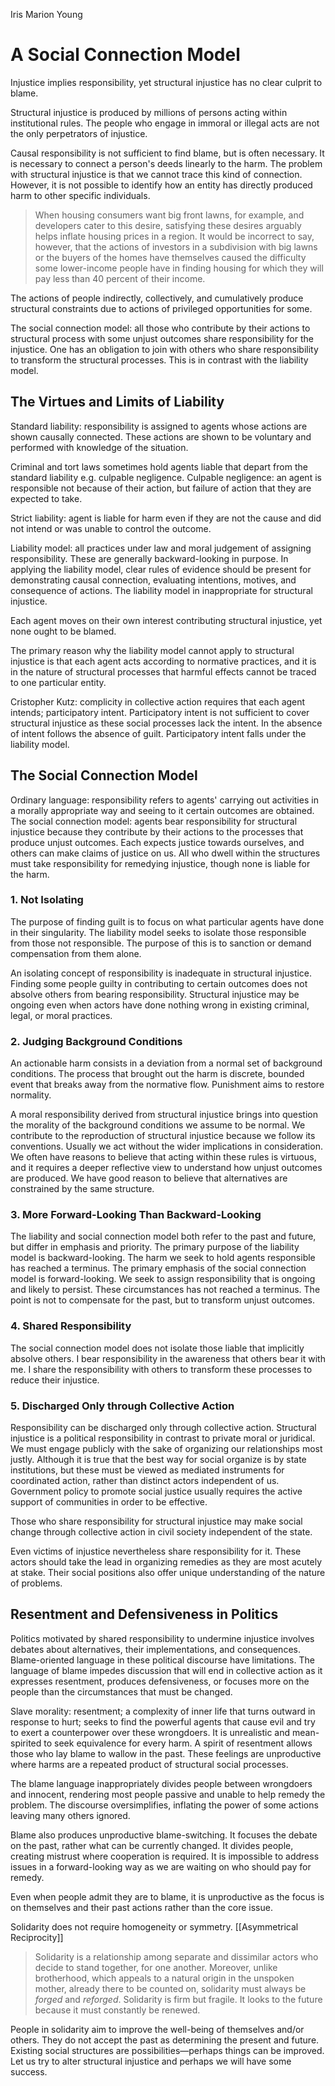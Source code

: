 Iris Marion Young
# A Social Connection Model
Injustice implies responsibility, yet structural injustice has no clear culprit to blame.

Structural injustice is produced by millions of persons acting within institutional rules. The people who engage in immoral or illegal acts are not the only perpetrators of injustice.

Causal responsibility is not sufficient to find blame, but is often necessary.
It is necessary to connect a person's deeds linearly to the harm. The problem with structural injustice is that we cannot trace this kind of connection. However, it is not possible to identify how an entity has directly produced harm to other specific individuals.

>When housing consumers want big front lawns, for example, and developers cater to this desire, satisfying these desires arguably helps inflate housing prices in a region. It would be incorrect to say, however, that the actions of investors in a subdivision with big lawns or the buyers of the homes have themselves caused the difficulty some lower-income people have in finding housing for which they will pay less than 40 percent of their income.

The actions of people indirectly, collectively, and cumulatively produce structural constraints due to actions of privileged opportunities for some.

The social connection model: all those who contribute by their actions to structural process with some unjust outcomes share responsibility for the injustice.
One has an obligation to join with others who share responsibility to transform the structural processes. This is in contrast with the liability model.

## The Virtues and Limits of Liability
Standard liability: responsibility is assigned to agents whose actions are shown causally connected. These actions are shown to be voluntary and performed with knowledge of the situation.

Criminal and tort laws sometimes hold agents liable that depart from the standard liability e.g. culpable negligence.
Culpable negligence: an agent is responsible not because of their action, but failure of action that they are expected to take.

Strict liability: agent is liable for harm even if they are not the cause and did not intend or was unable to control the outcome.

Liability model: all practices under law and moral judgement of assigning responsibility. These are generally backward-looking in purpose.
In applying the liability model, clear rules of evidence should be present for demonstrating causal connection, evaluating intentions, motives, and consequence of actions.
The liability model in inappropriate for structural injustice.

Each agent moves on their own interest contributing structural injustice, yet none ought to be blamed.

The primary reason why the liability model cannot apply to structural injustice is that each agent acts according to normative practices, and it is in the nature of structural processes that harmful effects cannot be traced to one particular entity.

Cristopher Kutz: complicity in collective action requires that each agent intends; participatory intent. Participatory intent is not sufficient to cover structural injustice as these social processes lack the intent. In the absence of intent follows the absence of guilt.
Participatory intent falls under the liability model.

## The Social Connection Model
Ordinary language: responsibility refers to agents' carrying out activities in a morally appropriate way and seeing to it certain outcomes are obtained.
The social connection model: agents bear responsibility for structural injustice because they contribute by their actions to the processes that produce unjust outcomes. Each expects justice towards ourselves, and others can make claims of justice on us. All who dwell within the structures must take responsibility for remedying injustice, though none is liable for the harm.

### 1. Not Isolating
The purpose of finding guilt is to focus on what particular agents have done in their singularity. The liability model seeks to isolate those responsible from those not responsible. The purpose of this is to sanction or demand compensation from them alone.

An isolating concept of responsibility is inadequate in structural injustice. Finding some people guilty in contributing to certain outcomes does not absolve others from bearing responsibility.
Structural injustice may be ongoing even when actors have done nothing wrong in existing criminal, legal, or moral practices.

### 2. Judging Background Conditions
An actionable harm consists in a deviation from a normal set of background conditions. The process that brought out the harm is discrete, bounded event that breaks away from the normative flow. Punishment aims to restore normality.

A moral responsibility derived from structural injustice brings into question the morality of the background conditions we assume to be normal. We contribute to the reproduction of structural injustice because we follow its conventions.
Usually we act without the wider implications in consideration.
We often have reasons to believe that acting within these rules is virtuous, and it requires a deeper reflective view to understand how unjust outcomes are produced.
We have good reason to believe that alternatives are constrained by the same structure.

### 3. More Forward-Looking Than Backward-Looking
The liability and social connection model both refer to the past and future, but differ in emphasis and priority.
The primary purpose of the liability model is backward-looking. The harm we seek to hold agents responsible has reached a terminus.
The primary emphasis of the social connection model is forward-looking. We seek to assign responsibility that is ongoing and likely to persist. These circumstances has not reached a terminus. The point is not to compensate for the past, but to transform unjust outcomes.

### 4. Shared Responsibility
The social connection model does not isolate those liable that implicitly absolve others.
I bear responsibility in the awareness that others bear it with me.
I share the responsibility with others to transform these processes to reduce their injustice.

### 5. Discharged Only through Collective Action
Responsibility can be discharged only through collective action.
Structural injustice is a political responsibility in contrast to private moral or juridical. We must engage publicly with the sake of organizing our relationships most justly.
Although it is true that the best way for social organize is by state institutions, but these must be viewed as mediated instruments for coordinated action, rather than distinct actors independent of us. Government policy to promote social justice usually requires the active support of communities in order to be effective.

Those who share responsibility for structural injustice may make social change through collective action in civil society independent of the state.

Even victims of injustice nevertheless share responsibility for it. These actors should take the lead in organizing remedies as they are most acutely at stake. Their social positions also offer  unique understanding of the nature of problems.

## Resentment and Defensiveness in Politics
Politics motivated by shared responsibility to undermine injustice involves debates about alternatives, their implementations, and consequences. Blame-oriented language in these political discourse have limitations.
The language of blame impedes discussion that will end in collective action as it expresses resentment, produces defensiveness, or focuses more on the people than the circumstances that must be changed.

Slave morality: resentment; a complexity of inner life that turns outward in response to hurt; seeks to find the powerful agents that cause evil and try to exert a counterpower over these wrongdoers.
It is unrealistic and mean-spirited to seek equivalence for every harm. A spirit of resentment allows those who lay blame to wallow in the past. These feelings are unproductive where harms are a repeated product of structural social processes.

The blame language inappropriately divides people between wrongdoers and innocent, rendering most people passive and unable to help remedy the problem.
The discourse oversimplifies, inflating the power of some actions leaving many others ignored.

Blame also produces unproductive blame-switching.
It focuses the debate on the past, rather what can be currently changed.
It divides people, creating mistrust where cooperation is required.
It is impossible to address issues in a forward-looking way as we are waiting on who should pay for remedy.

Even when people admit they are to blame, it is unproductive as the focus is on themselves and their past actions rather than the core issue.

Solidarity does not require homogeneity or symmetry. [[Asymmetrical Reciprocity]]

>Solidarity is a relationship among separate and dissimilar actors who decide to stand together, for one another. Moreover, unlike brotherhood, which appeals to a natural origin in the unspoken mother, already there to be counted on, solidarity must always be *forged* and *reforged*. Solidarity is firm but fragile. It looks to the future because it must constantly be renewed.

People in solidarity aim to improve the well-being of themselves and/or others. They do not accept the past as determining the present and future. Existing social structures are possibilities—perhaps things can be improved.
Let us try to alter structural injustice and perhaps we will have some success.